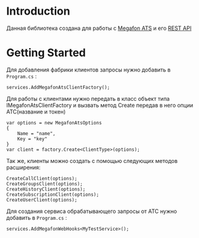 # Introduction 
Данная библиотека создана для работы с [Megafon ATS](https://vats.megafon.ru/) и его [REST API](https://api.megapbx.ru/#/docs/crmapi/v1/general)

# Getting Started
Для добавления фабрики клиентов запросы нужно добавить в ```Program.cs``` :
```
services.AddMegafonAtsClientFactory();
```
Для работы с клиентами нужно передать в класс объект типа IMegafonAtsClientFactory и вызвать метод Create передав в него опции АТС(название и токен)
```
var options = new MegafonAtsOptions 
{
    Name = "name",
    Key = "key"
}
var client = factory.Create<ClientType>(options);
```

Так же, клиенты можно создать с помощью следующих методов расширения: 
```
CreateCallClient(options);
CreateGroupsClient(options);
CreateHistoryClient(options);
CreateSubscriptionClient(options);
CreateUserClient(options);
```

 Для создания сервиса обрабатывающего запросы от АТС нужно добавить в ```Program.cs``` :
```
services.AddMegafonWebHooks<MyTestService>();    
 ```


